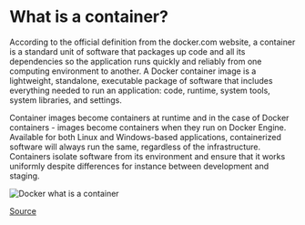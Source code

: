 # What is a container?

According to the official definition from the docker.com website, a container is a standard unit of software that packages up code and all its dependencies so the application runs quickly and reliably from one computing environment to another. A Docker container image is a lightweight, standalone, executable package of software that includes everything needed to run an application: code, runtime, system tools, system libraries, and settings.

Container images become containers at runtime and in the case of Docker containers - images become containers when they run on Docker Engine. Available for both Linux and Windows-based applications, containerized software will always run the same, regardless of the infrastructure. Containers isolate software from its environment and ensure that it works uniformly despite differences for instance between development and staging.

![Docker what is a container](https://cdn.devdojo.com/posts/images/April2020/container-what-is-container.jpg)

[Source](https://devdojo.com/bobbyiliev/introduction-to-docker-part-1)